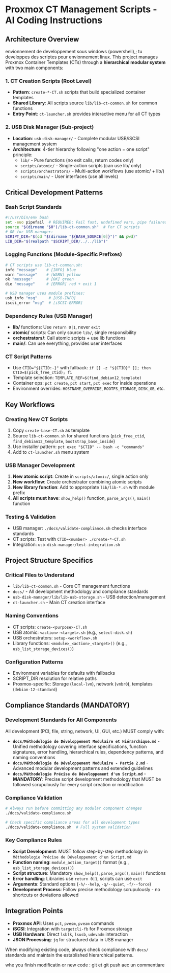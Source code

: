 # Proxmox CT Management Scripts - AI Coding Instructions

## Architecture Overview

envionnement de developpement sous windows (powershell),; tu developpes des scriptes pour envionnement linux.
This project manages Proxmox Container Templates (CTs) through a **hierarchical modular system** with two main components:

### 1. CT Creation Scripts (Root Level)
- **Pattern**: `create-*-CT.sh` scripts that build specialized container templates
- **Shared Library**: All scripts source `lib/lib-ct-common.sh` for common functions
- **Entry Point**: `ct-launcher.sh` provides interactive menu for all CT types

### 2. USB Disk Manager (Sub-project)
- **Location**: `usb-disk-manager/` - Complete modular USB/iSCSI management system
- **Architecture**: 4-tier hierarchy following "one action = one script" principle:
  - `lib/` - Pure functions (no exit calls, return codes only)
  - `scripts/atomic/` - Single-action scripts (can use lib/ only)
  - `scripts/orchestrators/` - Multi-action workflows (use atomic/ + lib/)
  - `scripts/main/` - User interfaces (use all levels)

## Critical Development Patterns

### Bash Script Standards
```bash
#!/usr/bin/env bash
set -euo pipefail  # REQUIRED: Fail fast, undefined vars, pipe failures
source "$(dirname "$0")/lib-ct-common.sh"  # For CT scripts
# OR for USB manager:
SCRIPT_DIR="$(cd "$(dirname "${BASH_SOURCE[0]}")" && pwd)"
LIB_DIR="$(realpath "$SCRIPT_DIR/../../lib")"
```

### Logging Functions (Module-Specific Prefixes)
```bash
# CT scripts use lib-ct-common.sh:
info "message"    # [INFO] blue
warn "message"    # [WARN] yellow  
ok "message"      # [OK] green
die "message"     # [ERROR] red + exit 1

# USB manager uses module prefixes:
usb_info "msg"     # [USB-INFO]
iscsi_error "msg"  # [iSCSI-ERROR]
```

### Dependency Rules (USB Manager)
- **lib/** functions: Use `return 0|1`, never `exit`
- **atomic/** scripts: Can only source `lib/`, single responsibility
- **orchestrators/**: Call atomic scripts + use lib functions
- **main/**: Can use everything, provides user interfaces

### CT Script Patterns
- Use `CTID="${CTID:-}"` with fallback: `if [[ -z "${CTID}" ]]; then CTID=$(pick_free_ctid); fi`
- Template selection: `TEMPLATE_REF=$(find_debian12_template)`
- Container ops: `pct create`, `pct start`, `pct exec` for inside operations
- Environment overrides: `HOSTNAME_OVERRIDE`, `ROOTFS_STORAGE`, `DISK_GB`, etc.

## Key Workflows

### Creating New CT Scripts
1. Copy `create-base-CT.sh` as template
2. Source `lib-ct-common.sh` for shared functions (`pick_free_ctid`, `find_debian12_template`, `bootstrap_base_inside`)
3. Use installer pattern: `pct exec "$CTID" -- bash -c "commands"`
4. Add to `ct-launcher.sh` menu system

### USB Manager Development
1. **New atomic script**: Create in `scripts/atomic/`, single action only
2. **New workflow**: Create orchestrator combining atomic scripts
3. **New library function**: Add to appropriate `lib/lib-*.sh` with module prefix
4. **All scripts must have**: `show_help()` function, `parse_args()`, `main()` function

### Testing & Validation
- USB manager: `./docs/validate-compliance.sh` checks interface standards
- CT scripts: Test with `CTID=<number> ./create-*-CT.sh`
- Integration: `usb-disk-manager/test-integration.sh`

## Project Structure Specifics

### Critical Files to Understand
- `lib/lib-ct-common.sh` - Core CT management functions
- `docs/` - All development methodology and compliance standards
- `usb-disk-manager/lib/lib-usb-storage.sh` - USB detection/management
- `ct-launcher.sh` - Main CT creation interface

### Naming Conventions
- CT scripts: `create-<purpose>-CT.sh`
- USB atomic: `<action>-<target>.sh` (e.g., `select-disk.sh`)
- USB orchestrators: `setup-<workflow>.sh`
- Library functions: `<module>_<action>_<target>()` (e.g., `usb_list_storage_devices()`)

### Configuration Patterns
- Environment variables for defaults with fallbacks
- SCRIPT_DIR resolution for relative paths
- Proxmox-specific: Storage (`local-lvm`), network (`vmbr0`), templates (`debian-12-standard`)

## Compliance Standards (MANDATORY)

### Development Standards for All Components
All development (PCI, file, string, network, UI, GUI, etc.) MUST comply with:
- **`docs/Méthodologie de Développement Modulaire et Hiérarchique.md`** - Unified methodology covering interface specifications, function signatures, error handling, hierarchical rules, dependency patterns, and naming conventions
- **`docs/Méthodologie de Développement Modulaire - Partie 2.md`** - Advanced modular development patterns and extended guidelines
- **`docs/Méthodologie Précise de Développement d'un Script.md`** - **MANDATORY**: Precise script development methodology that MUST be followed scrupulously for every script creation or modification

### Compliance Validation
```bash
# Always run before committing any modular component changes
./docs/validate-compliance.sh

# Check specific compliance areas for all development types
./docs/validate-compliance.sh  # Full system validation
```

### Key Compliance Rules
- **Script Development**: MUST follow step-by-step methodology in `Méthodologie Précise de Développement d'un Script.md`
- **Function naming**: `module_action_target()` format (e.g., `usb_list_storage_devices()`)
- **Script structure**: Mandatory `show_help()`, `parse_args()`, `main()` functions
- **Error handling**: Libraries use `return 0|1`, scripts can use `exit`
- **Arguments**: Standard options (`-h/--help`, `-q/--quiet`, `-f/--force`)
- **Development Process**: Follow precise methodology scrupulously - no shortcuts or deviations allowed

## Integration Points

- **Proxmox API**: Uses `pct`, `pvesm`, `pveam` commands
- **iSCSI**: Integration with `targetcli-fb` for Proxmox storage
- **USB Hardware**: Direct `lsblk`, `lsusb`, `udevadm` interaction
- **JSON Processing**: `jq` for structured data in USB manager

When modifying existing code, always check compliance with `docs/` standards and maintain the established hierarchical patterns.

whe you finish  modificatin or new code : git  et git push 
aec un commentiare